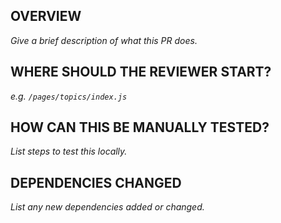 ## OVERVIEW
_Give a brief description of what this PR does._

## WHERE SHOULD THE REVIEWER START?
_e.g. `/pages/topics/index.js`_

## HOW CAN THIS BE MANUALLY TESTED?
_List steps to test this locally._

## DEPENDENCIES CHANGED
_List any new dependencies added or changed._